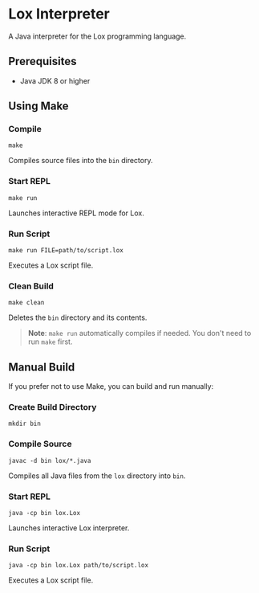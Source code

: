 # Lox Interpreter

A Java interpreter for the Lox programming language.

## Prerequisites

- Java JDK 8 or higher

## Using Make

### Compile

```console
make
```

Compiles source files into the `bin` directory.

### Start REPL

```console
make run
```

Launches interactive REPL mode for Lox.

### Run Script

```console
make run FILE=path/to/script.lox
```

Executes a Lox script file.

### Clean Build

```console
make clean
```

Deletes the `bin` directory and its contents.

> **Note**: `make run` automatically compiles if needed. You don't need to run `make` first.

## Manual Build

If you prefer not to use Make, you can build and run manually:

### Create Build Directory

```console
mkdir bin
```

### Compile Source

```console
javac -d bin lox/*.java
```

Compiles all Java files from the `lox` directory into `bin`.

### Start REPL

```console
java -cp bin lox.Lox
```

Launches interactive Lox interpreter.

### Run Script

```console
java -cp bin lox.Lox path/to/script.lox
```

Executes a Lox script file.
